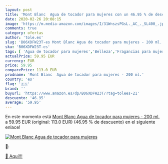 ```yaml
---
layout: post
title: 'Mont Blanc  Agua de tocador para mujeres con un 46.95 % de descuento'
date: 2020-02-26 20:08:15
image: 'https://m.media-amazon.com/images/I/31WnszsPGsL._AC_._SL400_.jpg'
comments: true
category: ofertas
author: 'tole.es'
slug: 'B06XDFW23T-es Mont Blanc Agua de tocador para mujeres - 200 ml.'
sku: 'B06XDFW23T-es'
tags: [ 'Agua de tocador para mujeres','Belleza','Fragancias para mujeres','Instrumentos de percusión para niños','Instrumentos musicales para niños','Juguetes','Juguetes y juegos','Perfumes y fragancias','Productos para el cuidado de la piel','Sets y juegos para el cuidado de la piel','agua','de','tocador', ]
actualPrice: 59.95 EUR
currency: EUR
price: 59.95
comparePrice: 113.0 EUR
prodname: 'Mont Blanc  Agua de tocador para mujeres - 200 ml.'
country: 'es'
flag: '🇪🇸'
brand: ''
buyurl: 'https://www.amazon.es/dp/B06XDFW23T/?tag=tolees-21'
descuento: '46.95'
average: '59.95'
---
```


En este momento está [Mont Blanc  Agua de tocador para mujeres - 200 ml.](https://www.amazon.es/dp/B06XDFW23T/?tag=tolees-21) a 59.95 EUR (original: 113.0 EUR) (46.95 %  de descuento) en el siguiente enlace!

[![Mont Blanc  Agua de tocador para mujeres](https://m.media-amazon.com/images/I/31WnszsPGsL._AC_._SL400_.jpg)](https://www.amazon.es/dp/B06XDFW23T/?tag=tolees-21)

🔎:


[🛒 Aquí!!!](https://www.amazon.es/dp/B06XDFW23T/?tag=tolees-21)
